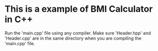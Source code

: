# This is a example of BMI Calculator in C++

Run the 'main.cpp' file using any compiler.
Make sure 'Header.hpp' and 'Header.cpp' are in the same directory when you are compiling the 'main.cpp' file.
